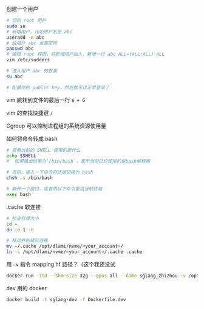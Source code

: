 
创建一个用户

```bash
# 切到 root 用户
sudo su
# 新增用户，比如用户名是 abc
useradd -m abc
# 给用户 abc 设置密码
passwd abc
# 编辑 root 权限，将新增用户加入，新增一行 abc ALL=(ALL:ALL) ALL
vim /etc/sudoers

# 进入用户 abc 的界面
su abc

# 配置你的 public key，然后就可以正常登录了
```

vim 跳转到文件的最后一行
`$ + G`

vim 的查找快捷键 `/`

Cgroup 可以控制进程组的系统资源使用量





如何将命令转成 bash
```bash
# 查看当前的 SHELL 使用的是什么
echo $SHELL
#  如果输出结果为`/bin/bash`，表示当前已经使用的是bash解释器

# 否则，输入一下命令将终端切换为 bash
chsh -s /bin/bash

# 新开一个窗口，或者用以下命令重启当前终端
exec bash
```

.cache 软连接
```bash
# 检查目录大小
cd ~
du -d 1 -h

# 移动并创建软连接
mv ~/.cache /opt/dlami/nvme/<your_account>/
ln -s /opt/dlami/nvme/<your_account>/.cache .cache
```

用 `-v` 指令 mapping hf 路径？（这个我还没试
```bash
docker run -itd --shm-size 32g --gpus all --name sglang_zhizhou -v /opt/dlami/nvme/.cache:/root/.cache lmsysorg/sglang:latest /bin/bash
```

dev 用的 docker
```bash
docker build -t sglang-dev -f Dockerfile.dev
```





